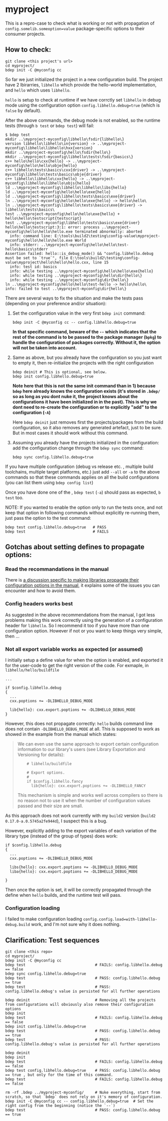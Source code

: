# myproject

This is a repro-case to check what is working or not with propagation of `config.somelib.someoption=value` package-specific options to their consumer projects.

## How to check:

```
git clone <this project's url>
cd myproject/
bdep init -C @myconfig cc
```
So far we just initialized the project in a  new configuration build. The project have 2 lbirarries, `libhello` which provide the hello-world implementation, and `hello` which uses `libhello`.

`hello` is setup to check at runtime if we have corrctly set `libhello` in debug mode using the configuration option `config.libhello.debug=true`  (which is `false` by default).

After the above commands, the debug mode is not enabled, so the runtime tests (through `b test` or `bdep test`) will fail:
```
$ bdep test
mkdir ..\myproject-myconfig\libhello\fsdir{libhello\}
version libhello\libhello\in{version} -> ..\myproject-myconfig\libhello\libhello\hxx{version}
mkdir ..\myproject-myconfig\hello\fsdir{hello\}
mkdir ..\myproject-myconfig\libhello\tests\fsdir{basics\}
c++ hello\hello\cxx{hello} -> ..\myproject-myconfig\hello\hello\obje{hello}
c++ libhello\tests\basics\cxx{driver} -> ..\myproject-myconfig\libhello\tests\basics\obje{driver}
c++ libhello\libhello\cxx{hello} -> ..\myproject-myconfig\libhello\libhello\objs{hello}
ld ..\myproject-myconfig\libhello\libhello\libs{hello}
ld ..\myproject-myconfig\hello\hello\exe{hello}
ld ..\myproject-myconfig\libhello\tests\basics\exe{driver}
ln ..\myproject-myconfig\hello\hello\exe{hello} -> hello\hello\
ln ..\myproject-myconfig\libhello\tests\basics\exe{driver} -> libhello\tests\basics\
test ..\myproject-myconfig\hello\hello\exe{hello} + hello\hello\testscript{testscript}
test ..\myproject-myconfig\libhello\tests\basics\exe{driver}
hello\hello\testscript:3:1: error: process ..\myproject-myconfig\hello\hello\hello.exe terminated abnormally: aborted
  info: command line: E:\tools\build2\testing\config-value\myproject-myconfig\hello\hello\hello.exe World
  info: stderr: ..\myproject-myconfig\hello\hello\test-hello\basics\stderr
Assertion failed: hello::is_debug_mode() && "config.libhello.debug must be set to `true`", file E:\tools\build2\testing\config-value\myproject\hello\hello\hello.cxx, line 15
  info: test id: basics
  info: while testing ..\myproject-myconfig\hello\hello\exe{hello}
  info: while testing ..\myproject-myconfig\hello\dir{hello\}
  info: while testing ..\myproject-myconfig\dir{hello\}
ln ..\myproject-myconfig\hello\hello\test-hello -> hello\hello\
info: failed to test ..\myproject-myconfig\dir{hello\}
```

There are several ways to fix the situation and make the tests pass (depending on your preference and/or situation):
1. Set the configuration value in the very first `bdep init` command:
    ```
    bdep init -C @myconfig cc -- config.libhello.debug=true
    ```
    **In that specific command, beware of the `--` which indicates that the rest of the command is to be passed to the package manager (`bpkg`) to handle the configuration of packages correctly.
    Without it, the option will not be taken into account.**

2. Same as above, but you already have the configuration so you just want to empty it, then re-initialize the projects with the right configuration
    ```
    bdep deinit # This is optional, see below.
    bdep init config.libhello.debug=true
    ```
    **Note here that this is not the same init command than in 1) because `bdep` here already knows the configuration exists (it's stored in `.bdep/` so as long as you dont nuke it, the project knows about the configurations it have been initialized in in the past). This is why we dont need to re-create the configuration or to explicitly "add" to the configuration (`-A`)**

    Here `bdep deinit` just removes first the projects/packages from the build configuration, so it also removes any generated artefact, just to be sure. But in most cases it should work without this command.

3. Assuming you already have the projects initialized in the configuration: add the configuration change through the `bdep sync` command:
    ```
    bdep sync config.libhello.debug=true
    ```


If you have multiple configuration (debug vs release etc. , multiple build toolchains, multiple target platforms, etc.) just add `--all` or `-a` to the above commands so that these commands applies on all the build configurations (you can list them using `bdep config list`)

Once you have done one of the , `bdep test` (`-a`) should pass as expected, `b test` too.

NOTE: If you wanted to enable the option only to run the tests once, and not keep that option in following commands without explicitly re-running them, just pass the option to the test command:
```
bdep test config.libhello.debug=true   # PASS
bdep test                              # FAILS
```

## Gotchas about setting defines to propagate options:

### Read the recommandations in the manual

There is [a discussion specific to making libraries propagate their configuration options in the manual](https://build2.org/build2/doc/build2-build-system-manual.xhtml#proj-config-propag), it explains some of the issues you can encounter and how to avoid them.

### Config headers works best

As suggested in the above recommendations from the manual, I got less problems making this work correctly using the generation of a configuration header for `libhello`. So I recommend it too if you have more than one configuration option.
However if not or you want to keep things very simple, then ...


### Not all export variable works as expected (or assumed)

I initially setup a define value for when the option is enabled, and exported it for the user-code to get the right version of the code. For exmaple, in `libhello/hello/buildfile`
```
...

if $config.libhello.debug
{
  ...
  cxx.poptions += -DLIBHELLO_DEBUG_MODE

  lib{hello}: cxx.export.poptions += -DLIBHELLO_DEBUG_MODE
}
```

However, this does not propagate correctly: `hello` builds command line does not contain `-DLIBHELLO_DEBUG_MODE` at all.
This is supposed to work as showed in the example from the manual which states:
> We can even use the same approach to export certain configuration information to our library's users (see Library Exportation and Versioning for details):
> ```
>     # libhello/buildfile
>
>     # Export options.
>     #
>     if $config.libhello.fancy
>       lib{hello}: cxx.export.poptions += -DLIBHELLO_FANCY
> ```
> This mechanism is simple and works well across compilers so there is no reason not to use it when the number of configuration values passed and their size are small.
>

As this approach does not work currently with my `build2` version (`build2 0.17.0-a.0.5745a2fe944d`), I suspect this is a bug.

However, explicitly adding to the export variables of each variation of the library type (instead of the group of types) does work:
```
if $config.libhello.debug
{
  ...
  cxx.poptions += -DLIBHELLO_DEBUG_MODE

  libs{hello}: cxx.export.poptions += -DLIBHELLO_DEBUG_MODE
  liba{hello}: cxx.export.poptions += -DLIBHELLO_DEBUG_MODE

}
```

Then once the option is set, it will be correctly propagated through the define when `hello` builds, and the runtime test will pass.

### Configuration loading

I failed to make configuration loading `config.config.load=with-libhello-debug.build` work, and I'm not sure why it does nothing.




## Clarification: Test sequences

```
git clone <this repo>
cd myproject/
bdep init -C @myconfig cc
bdep test                               # FAILS: config.libhello.debug == false
bdep sync config.libhello.debug=true
bdep test                               # PASS: config.libhello.debug == true
bdep test                               # PASS: config.libhello.debug's value is persisted for all further operations

bdep deinit                             # Removing all the projects from configurations will obviously also remove their configuration options
bdep init
bdep test                               # FAILS: config.libhello.debug == false
bdep init config.libhello.debug=true
bdep test                               # PASS: config.libhello.debug == true
bdep test                               # PASS: config.libhello.debug's value is persisted for all further operations

bdep deinit
bdep init
bdep test                               # FAILS: config.libhello.debug == false
bdep test config.libhello.debug=true    # PASS: config.libhello.debug == true , but only for the time of this command.
bdep test                               # FAILS: config.libhello.debug == false

rm -rf .bdep ../myproject-myconfig/     # Nuke everything, start from scratch, so that `bdep` does not rely on it's memory of configuration.
bdep init -C @myconfig cc -- config.libhello.debug=true  # Set the right config from the beginning (notice the `--`)
bdep test                               # PASS: config.libhello.debug == true

```


